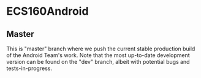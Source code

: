 # ECS160Android
## Master 
This is "master" branch where we push the current stable production build of
the Android Team's work. Note that the most up-to-date development version can
be found on the "dev" branch, albeit with potential bugs and tests-in-progress.
